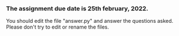 ### The assignment due date is 25th february, 2022.

You should edit the file "answer.py" and answer the questions asked.
Please don't try to edit or rename the files.

